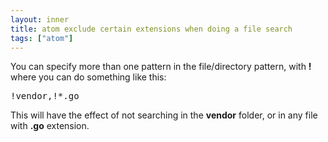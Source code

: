 ```yaml
---
layout: inner
title: atom exclude certain extensions when doing a file search
tags: ["atom"]
---
```

You can specify more than one pattern in the file/directory pattern, with <b>!</b>
where you can do something like this:

<pre>
!vendor,!*.go
</pre>

This will have the effect of not searching in the <b>vendor</b> folder, or in any
file with <b>.go</b> extension.
